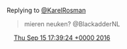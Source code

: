 Replying to [@KarelRosman](https://twitter.com/@KarelRosman/status/776474631159111684)

> mieren neuken? @BlackadderNL

<img src="../../media/tweet.ico" width="12" /> [Thu Sep 15 17:39:24 +0000 2016](https://twitter.com/DromerDenker/status/776475518287904768)